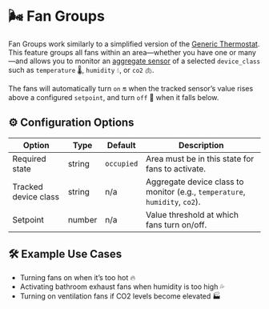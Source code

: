 # 🌬️ Fan Groups

Fan Groups work similarly to a simplified version of the [Generic Thermostat](https://www.home-assistant.io/integrations/generic_thermostat/). This feature groups all fans within an area—whether you have one or many—and allows you to monitor an [aggregate sensor](aggregation.md) of a selected `device_class` such as `temperature` 🌡️, `humidity` 💧, or `co2` 🫁.

The fans will automatically turn `on` 🔛 when the tracked sensor’s value rises above a configured `setpoint`, and turn `off` 🔘 when it falls below.

## ⚙️ Configuration Options

| Option                 | Type    | Default   | Description                                                                 |
|------------------------|--------|-----------|-----------------------------------------------------------------------------|
| Required state         | string | `occupied` | Area must be in this state for fans to activate.                            |
| Tracked device class   | string | n/a       | Aggregate device class to monitor (e.g., `temperature`, `humidity`, `co2`). |
| Setpoint               | number | n/a       | Value threshold at which fans turn on/off.                                   |

## 🛠️ Example Use Cases

* Turning fans on when it’s too hot 🔥
* Activating bathroom exhaust fans when humidity is too high 💦
* Turning on ventilation fans if CO2 levels become elevated 🏭
